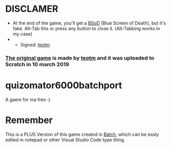 # DISCLAMER
- At the end of the game, you'll get a [BSoD](https://en.wikipedia.org/wiki/Blue_screen_of_death) (Blue Screen of Death), but it's fake. Alt-Tab this or press any button to close it. (Alt-Tabbing works in my case)
- - Signed: [teotm](https://github.com/teotm)
### [The original game](https://gamejolt.com/games/undertale_quiz_scratch/666245) is made by [teotm](https://gamejolt.com/@teotm) and it was uploaded to Scratch in 10 march 2019
# quizomator6000batchport
A gaem for ma fren :)

# Remember
This is a PLUS Version of this game created in [Batch](https://en.wikipedia.org/wiki/Batch_file), which can be easly edited in notepad or other Visual Studio Code type thing.
